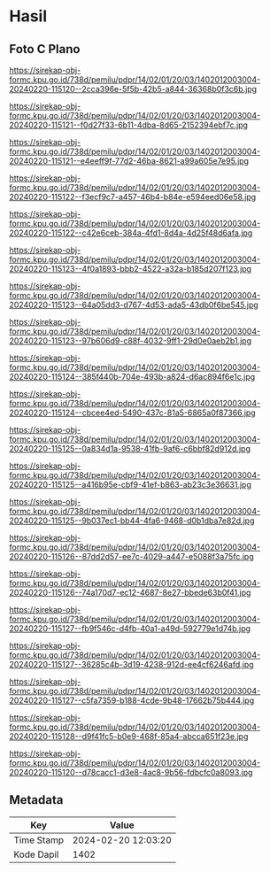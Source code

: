 # Hasil

## Foto C Plano

https://sirekap-obj-formc.kpu.go.id/738d/pemilu/pdpr/14/02/01/20/03/1402012003004-20240220-115120--2cca396e-5f5b-42b5-a844-36368b0f3c6b.jpg

https://sirekap-obj-formc.kpu.go.id/738d/pemilu/pdpr/14/02/01/20/03/1402012003004-20240220-115121--f0d27f33-6b11-4dba-8d65-2152394ebf7c.jpg

https://sirekap-obj-formc.kpu.go.id/738d/pemilu/pdpr/14/02/01/20/03/1402012003004-20240220-115121--e4eeff9f-77d2-46ba-8621-a99a605e7e95.jpg

https://sirekap-obj-formc.kpu.go.id/738d/pemilu/pdpr/14/02/01/20/03/1402012003004-20240220-115122--f3ecf9c7-a457-46b4-b84e-e594eed06e58.jpg

https://sirekap-obj-formc.kpu.go.id/738d/pemilu/pdpr/14/02/01/20/03/1402012003004-20240220-115122--c42e6ceb-384a-4fd1-8d4a-4d25f48d6afa.jpg

https://sirekap-obj-formc.kpu.go.id/738d/pemilu/pdpr/14/02/01/20/03/1402012003004-20240220-115123--4f0a1893-bbb2-4522-a32a-b185d207f123.jpg

https://sirekap-obj-formc.kpu.go.id/738d/pemilu/pdpr/14/02/01/20/03/1402012003004-20240220-115123--64a05dd3-d767-4d53-ada5-43db0f6be545.jpg

https://sirekap-obj-formc.kpu.go.id/738d/pemilu/pdpr/14/02/01/20/03/1402012003004-20240220-115123--97b606d9-c88f-4032-9ff1-29d0e0aeb2b1.jpg

https://sirekap-obj-formc.kpu.go.id/738d/pemilu/pdpr/14/02/01/20/03/1402012003004-20240220-115124--385f440b-704e-493b-a824-d6ac894f6e1c.jpg

https://sirekap-obj-formc.kpu.go.id/738d/pemilu/pdpr/14/02/01/20/03/1402012003004-20240220-115124--cbcee4ed-5490-437c-81a5-6865a0f87366.jpg

https://sirekap-obj-formc.kpu.go.id/738d/pemilu/pdpr/14/02/01/20/03/1402012003004-20240220-115125--0a834d1a-9538-41fb-9af6-c6bbf82d912d.jpg

https://sirekap-obj-formc.kpu.go.id/738d/pemilu/pdpr/14/02/01/20/03/1402012003004-20240220-115125--a416b95e-cbf9-41ef-b863-ab23c3e36631.jpg

https://sirekap-obj-formc.kpu.go.id/738d/pemilu/pdpr/14/02/01/20/03/1402012003004-20240220-115125--9b037ec1-bb44-4fa6-9468-d0b1dba7e82d.jpg

https://sirekap-obj-formc.kpu.go.id/738d/pemilu/pdpr/14/02/01/20/03/1402012003004-20240220-115126--87dd2d57-ee7c-4029-a447-e5088f3a75fc.jpg

https://sirekap-obj-formc.kpu.go.id/738d/pemilu/pdpr/14/02/01/20/03/1402012003004-20240220-115126--74a170d7-ec12-4687-8e27-bbede63b0f41.jpg

https://sirekap-obj-formc.kpu.go.id/738d/pemilu/pdpr/14/02/01/20/03/1402012003004-20240220-115127--fb9f546c-d4fb-40a1-a49d-592779e1d74b.jpg

https://sirekap-obj-formc.kpu.go.id/738d/pemilu/pdpr/14/02/01/20/03/1402012003004-20240220-115127--36285c4b-3d19-4238-912d-ee4cf6246afd.jpg

https://sirekap-obj-formc.kpu.go.id/738d/pemilu/pdpr/14/02/01/20/03/1402012003004-20240220-115127--c5fa7359-b188-4cde-9b48-17662b75b444.jpg

https://sirekap-obj-formc.kpu.go.id/738d/pemilu/pdpr/14/02/01/20/03/1402012003004-20240220-115128--d9f41fc5-b0e9-468f-85a4-abcca651f23e.jpg

https://sirekap-obj-formc.kpu.go.id/738d/pemilu/pdpr/14/02/01/20/03/1402012003004-20240220-115120--d78cacc1-d3e8-4ac8-9b56-fdbcfc0a8093.jpg


## Metadata

| Key        | Value               |
| ---------- | ------------------- |
| Time Stamp | 2024-02-20 12:03:20 |
| Kode Dapil | 1402                |



